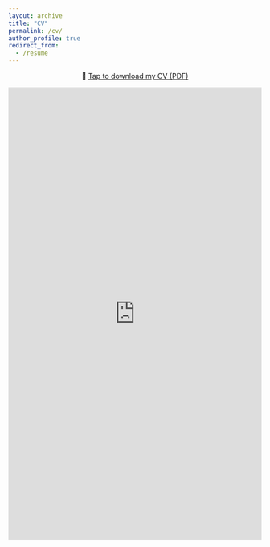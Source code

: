 ```yaml
---
layout: archive
title: "CV"
permalink: /cv/
author_profile: true
redirect_from:
  - /resume
---
```


<!-- Mobile-only: Show download button -->
<div class="mobile-only" style="text-align: center; margin-top: 2rem;">
  <p><strong>📱 Viewing on a smartphone?</strong><br>
  <a href="https://github.com/user-attachments/files/19556134/CV_Habicht_Git.pdf" target="_blank">📄 Tap here to download my CV (PDF)</a></p>
</div>

<!-- Desktop/tablet: Show embedded CV -->
<div class="desktop-only">
  <p style="text-align: center;">
    📄 <a href="https://github.com/user-attachments/files/19556134/CV_Habicht_Git.pdf" target="_blank">Tap to download my CV (PDF)</a>
  </p>
  <embed src="https://github.com/user-attachments/files/19556134/CV_Habicht_Git.pdf" type="application/pdf" width="100%" height="900px" />
</div>

<style>
  @media screen and (max-width: 768px) {
    .desktop-only {
      display: none;
    }

    .mobile-only {
      display: block;
    }
  }

  @media screen and (min-width: 769px) {
    .mobile-only {
      display: none;
    }
  }
</style>
